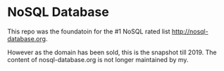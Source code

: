 # NoSQL Database

This repo was the foundatoin for the #1 NoSQL rated list http://nosql-database.org.

However as the domain has been sold, this is the snapshot till 2019.
The content of nosql-database.org is not longer maintained by my.
